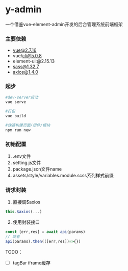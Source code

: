# y-admin

一个借鉴vue-element-admin开发的后台管理系统前端框架



### 主要依赖

- vue@2.7.16
- vue/cli@5.0.8
- element-ui:@2.15.13
- sass@1.32.7
- axios@1.4.0



### 起步

```bash
#dev-server启动
vue serve

#打包
vue build

#快速构建页面/组件/模块
npm run new

```


### 初始配置

1. .env文件
2. setting.js文件
3. package.json文件name 
4. assets/style/variables.module.scss系列样式前缀


### 请求封装

1. 直接调$axios

```js
this.$axios(...)
```



2. 使用封装接口

```js
const [err,res] = await api(params)
// 或者
api(params).then(([err,res])=>{})
```

TODO：
- [ ] tagBar iframe缓存